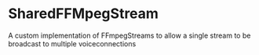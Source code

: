 # SharedFFMpegStream
A custom implementation of FFmpegStreams to allow a single stream to be broadcast to multiple voiceconnections
